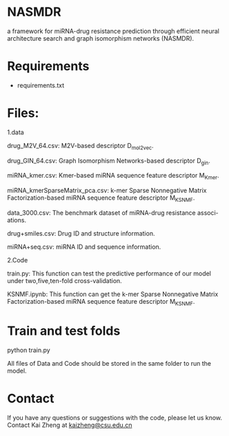 # NASMDR
a framework for miRNA-drug resistance prediction through efficient neural architecture search and graph isomorphism networks (NASMDR).




# Requirements
* requirements.txt



# Files:

1.data

drug_M2V_64.csv: M2V-based descriptor D<sub>mol2vec</sub>.

drug_GIN_64.csv:  Graph Isomorphism Networks-based descriptor D<sub>gin</sub>.

miRNA_kmer.csv:  Kmer-based miRNA sequence feature descriptor M<sub>Kmer</sub>.

miRNA_kmerSparseMatrix_pca.csv: k-mer Sparse Nonnegative Matrix Factorization-based miRNA sequence feature descriptor M<sub>KSNMF</sub>.

data_3000.csv: The benchmark dataset of miRNA-drug resistance associ-ations. 

drug+smiles.csv: Drug ID and structure information.

miRNA+seq.csv: miRNA ID and sequence information.






2.Code



train.py: This function can test the predictive performance of our model under two,five,ten-fold cross-validation.

KSNMF.ipynb: This function can get the k-mer Sparse Nonnegative Matrix Factorization-based miRNA sequence feature descriptor M<sub>KSNMF</sub>.

# Train and test folds

python train.py 

All files of Data and Code should be stored in the same folder to run the model.


# Contact 
If you have any questions or suggestions with the code, please let us know. Contact Kai Zheng at kaizheng@csu.edu.cn
